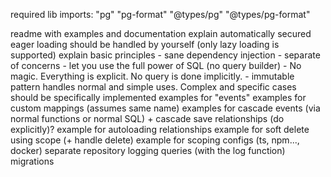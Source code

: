required lib imports:
    "pg"
    "pg-format"
    "@types/pg"
    "@types/pg-format"

readme with examples and documentation
explain automatically secured
eager loading should be handled by yourself (only lazy loading is supported)
explain basic principles
    - sane dependency injection
    - separate of concerns
    - let you use the full power of SQL (no query builder)
    - No magic. Everything is explicit. No query is done implicitly.
    - immutable pattern
handles normal and simple uses. Complex and specific cases should be specifically implemented
examples for "events"
examples for custom mappings (assumes same name)
examples for cascade events (via normal functions or normal SQL) + cascade save relationships (do explicitly)?
example for autoloading relationships
example for soft delete using scope (+ handle delete)
example for scoping
configs (ts, npm..., docker)
separate repository
logging queries (with the log function)
migrations
